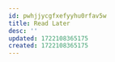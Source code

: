 ```yaml
---
id: pwhjjycgfxefyyhu0rfav5w
title: Read Later
desc: ''
updated: 1722108365175
created: 1722108365175
---
```


